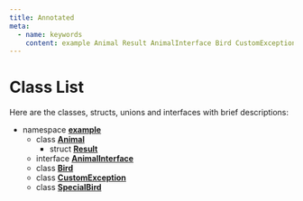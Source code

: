 ```yaml
---
title: Annotated
meta:
  - name: keywords
    content: example Animal Result AnimalInterface Bird CustomException SpecialBird
---
```


# Class List

Here are the classes, structs, unions and interfaces with brief descriptions:
* namespace [**example**](namespaceexample.md)
  * class [**Animal**](classexample_1_1_animal.md)
    * struct [**Result**](structexample_1_1_animal_1_1_result.md)
  * interface [**AnimalInterface**](classexample_1_1_animal_interface.md)
  * class [**Bird**](classexample_1_1_bird.md)
  * class [**CustomException**](classexample_1_1_custom_exception.md)
  * class [**SpecialBird**](classexample_1_1_special_bird.md)

